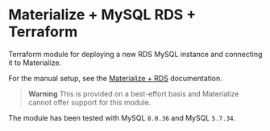 # Materialize + MySQL RDS + Terraform

Terraform module for deploying a new RDS MySQL instance and connecting it to Materialize.

For the manual setup, see the [Materialize + RDS](TODO) documentation.

> **Warning** This is provided on a best-effort basis and Materialize cannot offer support for this module.

The module has been tested with MySQL `8.0.36` and MySQL `5.7.34`.
